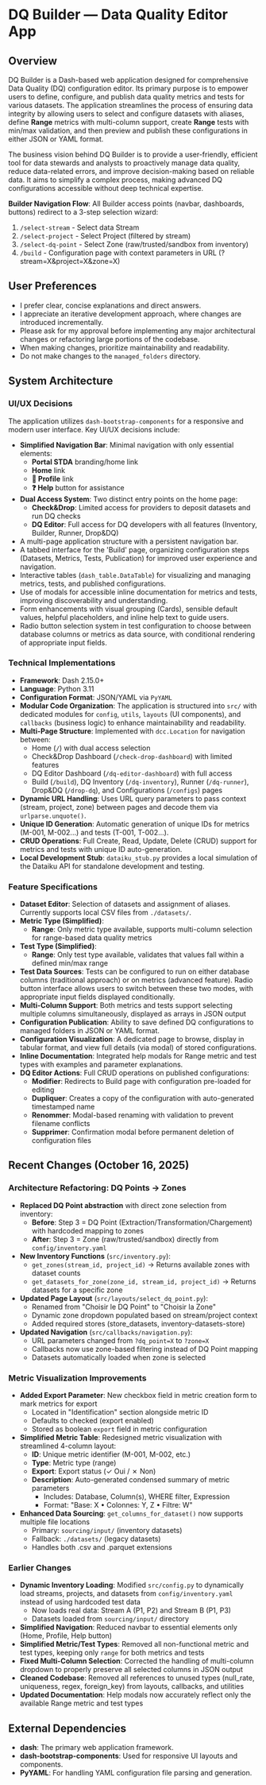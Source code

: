 # DQ Builder — Data Quality Editor App

## Overview
DQ Builder is a Dash-based web application designed for comprehensive Data Quality (DQ) configuration editor. Its primary purpose is to empower users to define, configure, and publish data quality metrics and tests for various datasets. The application streamlines the process of ensuring data integrity by allowing users to select and configure datasets with aliases, define **Range** metrics with multi-column support, create **Range** tests with min/max validation, and then preview and publish these configurations in either JSON or YAML format.

The business vision behind DQ Builder is to provide a user-friendly, efficient tool for data stewards and analysts to proactively manage data quality, reduce data-related errors, and improve decision-making based on reliable data. It aims to simplify a complex process, making advanced DQ configurations accessible without deep technical expertise.

**Builder Navigation Flow**: All Builder access points (navbar, dashboards, buttons) redirect to a 3-step selection wizard:
1. `/select-stream` - Select data Stream
2. `/select-project` - Select Project (filtered by stream)
3. `/select-dq-point` - Select Zone (raw/trusted/sandbox from inventory)
4. `/build` - Configuration page with context parameters in URL (?stream=X&project=X&zone=X)

## User Preferences
- I prefer clear, concise explanations and direct answers.
- I appreciate an iterative development approach, where changes are introduced incrementally.
- Please ask for my approval before implementing any major architectural changes or refactoring large portions of the codebase.
- When making changes, prioritize maintainability and readability.
- Do not make changes to the `managed_folders` directory.

## System Architecture

### UI/UX Decisions
The application utilizes `dash-bootstrap-components` for a responsive and modern user interface. Key UI/UX decisions include:
- **Simplified Navigation Bar**: Minimal navigation with only essential elements:
  - **Portal STDA** branding/home link
  - **Home** link
  - **👤 Profile** link
  - **❓ Help** button for assistance
- **Dual Access System**: Two distinct entry points on the home page:
  - **Check&Drop**: Limited access for providers to deposit datasets and run DQ checks
  - **DQ Editor**: Full access for DQ developers with all features (Inventory, Builder, Runner, Drop&DQ)
- A multi-page application structure with a persistent navigation bar.
- A tabbed interface for the 'Build' page, organizing configuration steps (Datasets, Metrics, Tests, Publication) for improved user experience and navigation.
- Interactive tables (`dash_table.DataTable`) for visualizing and managing metrics, tests, and published configurations.
- Use of modals for accessible inline documentation for metrics and tests, improving discoverability and understanding.
- Form enhancements with visual grouping (Cards), sensible default values, helpful placeholders, and inline help text to guide users.
- Radio button selection system in test configuration to choose between database columns or metrics as data source, with conditional rendering of appropriate input fields.

### Technical Implementations
- **Framework**: Dash 2.15.0+
- **Language**: Python 3.11
- **Configuration Format**: JSON/YAML via `PyYAML`
- **Modular Code Organization**: The application is structured into `src/` with dedicated modules for `config`, `utils`, `layouts` (UI components), and `callbacks` (business logic) to enhance maintainability and readability.
- **Multi-Page Structure**: Implemented with `dcc.Location` for navigation between:
  - Home (`/`) with dual access selection
  - Check&Drop Dashboard (`/check-drop-dashboard`) with limited features
  - DQ Editor Dashboard (`/dq-editor-dashboard`) with full access
  - Build (`/build`), DQ Inventory (`/dq-inventory`), Runner (`/dq-runner`), Drop&DQ (`/drop-dq`), and Configurations (`/configs`) pages
- **Dynamic URL Handling**: Uses URL query parameters to pass context (stream, project, zone) between pages and decode them via `urlparse.unquote()`.
- **Unique ID Generation**: Automatic generation of unique IDs for metrics (M-001, M-002...) and tests (T-001, T-002...).
- **CRUD Operations**: Full Create, Read, Update, Delete (CRUD) support for metrics and tests with unique ID auto-generation.
- **Local Development Stub**: `dataiku_stub.py` provides a local simulation of the Dataiku API for standalone development and testing.

### Feature Specifications
- **Dataset Editor**: Selection of datasets and assignment of aliases. Currently supports local CSV files from `./datasets/`.
- **Metric Type (Simplified)**: 
  - **Range**: Only metric type available, supports multi-column selection for range-based data quality metrics
- **Test Type (Simplified)**: 
  - **Range**: Only test type available, validates that values fall within a defined min/max range
- **Test Data Sources**: Tests can be configured to run on either database columns (traditional approach) or on metrics (advanced feature). Radio button interface allows users to switch between these two modes, with appropriate input fields displayed conditionally.
- **Multi-Column Support**: Both metrics and tests support selecting multiple columns simultaneously, displayed as arrays in JSON output
- **Configuration Publication**: Ability to save defined DQ configurations to managed folders in JSON or YAML format.
- **Configuration Visualization**: A dedicated page to browse, display in tabular format, and view full details (via modal) of stored configurations.
- **Inline Documentation**: Integrated help modals for Range metric and test types with examples and parameter explanations.
- **DQ Editor Actions**: Full CRUD operations on published configurations:
  - **Modifier**: Redirects to Build page with configuration pre-loaded for editing
  - **Dupliquer**: Creates a copy of the configuration with auto-generated timestamped name
  - **Renommer**: Modal-based renaming with validation to prevent filename conflicts
  - **Supprimer**: Confirmation modal before permanent deletion of configuration files

## Recent Changes (October 16, 2025)

### **Architecture Refactoring: DQ Points → Zones**
- **Replaced DQ Point abstraction** with direct zone selection from inventory:
  - **Before**: Step 3 = DQ Point (Extraction/Transformation/Chargement) with hardcoded mapping to zones
  - **After**: Step 3 = Zone (raw/trusted/sandbox) directly from `config/inventory.yaml`
- **New Inventory Functions** (`src/inventory.py`):
  - `get_zones(stream_id, project_id)` → Returns available zones with dataset counts
  - `get_datasets_for_zone(zone_id, stream_id, project_id)` → Returns datasets for a specific zone
- **Updated Page Layout** (`src/layouts/select_dq_point.py`):
  - Renamed from "Choisir le DQ Point" to "Choisir la Zone"
  - Dynamic zone dropdown populated based on stream/project context
  - Added required stores (store_datasets, inventory-datasets-store)
- **Updated Navigation** (`src/callbacks/navigation.py`):
  - URL parameters changed from `?dq_point=X` to `?zone=X`
  - Callbacks now use zone-based filtering instead of DQ Point mapping
  - Datasets automatically loaded when zone is selected

### **Metric Visualization Improvements**
- **Added Export Parameter**: New checkbox field in metric creation form to mark metrics for export
  - Located in "Identification" section alongside metric ID
  - Defaults to checked (export enabled)
  - Stored as boolean `export` field in metric configuration
- **Simplified Metric Table**: Redesigned metric visualization with streamlined 4-column layout:
  - **ID**: Unique metric identifier (M-001, M-002, etc.)
  - **Type**: Metric type (range)
  - **Export**: Export status (✓ Oui / ✗ Non)
  - **Description**: Auto-generated condensed summary of metric parameters
    - Includes: Database, Column(s), WHERE filter, Expression
    - Format: "Base: X • Colonnes: Y, Z • Filtre: W"
- **Enhanced Data Sourcing**: `get_columns_for_dataset()` now supports multiple file locations
  - Primary: `sourcing/input/` (inventory datasets)
  - Fallback: `./datasets/` (legacy datasets)
  - Handles both .csv and .parquet extensions

### **Earlier Changes**
- **Dynamic Inventory Loading**: Modified `src/config.py` to dynamically load streams, projects, and datasets from `config/inventory.yaml` instead of using hardcoded test data
  - Now loads real data: Stream A (P1, P2) and Stream B (P1, P3)
  - Datasets loaded from `sourcing/input/` directory
- **Simplified Navigation**: Reduced navbar to essential elements only (Home, Profile, Help button)
- **Simplified Metric/Test Types**: Removed all non-functional metric and test types, keeping only `range` for both metrics and tests
- **Fixed Multi-Column Selection**: Corrected the handling of multi-column dropdown to properly preserve all selected columns in JSON output
- **Cleaned Codebase**: Removed all references to unused types (null_rate, uniqueness, regex, foreign_key) from layouts, callbacks, and utilities
- **Updated Documentation**: Help modals now accurately reflect only the available Range metric and test types

## External Dependencies
- **dash**: The primary web application framework.
- **dash-bootstrap-components**: Used for responsive UI layouts and components.
- **PyYAML**: For handling YAML configuration file parsing and generation.